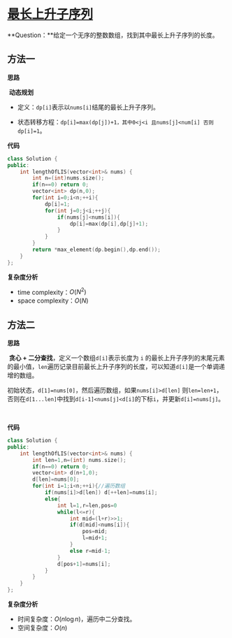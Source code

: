 # [最长上升子序列](https://leetcode-cn.com/problems/longest-increasing-subsequence/)

​		**Question：**给定一个无序的整数数组，找到其中最长上升子序列的长度。



## 方法一

**思路**

​		**动态规划**

* 定义：`dp[i]`表示以`nums[i]`结尾的最长上升子序列。

* 状态转移方程：`dp[i]=max(dp[j])+1，其中0<j<i 且nums[j]<num[i] 否则dp[i]=1`。



**代码**

```C++
class Solution {
public:
    int lengthOfLIS(vector<int>& nums) {
        int n=(int)nums.size();
        if(n==0) return 0;
        vector<int> dp(n,0);
        for(int i=0;i<n;++i){
            dp[i]=1;
            for(int j=0;j<i;++j){
                if(nums[j]<nums[i]){
                    dp[i]=max(dp[i],dp[j]+1);
                }
            }
        }
        return *max_element(dp.begin(),dp.end());
    }
};
```



**复杂度分析**

* time complexity：$O(N^2)$
* space complexity：$O(N)$



## 方法二

**思路**

​		**贪心 + 二分查找**，定义一个数组`d[i]`表示长度为 `i` 的最长上升子序列的末尾元素的最小值，`len`遍历记录目前最长上升子序列的长度，可以知道`d[i]`是一个单调递增的数组。

​		初始状态，`d[1]=nums[0]`，然后遍历数组，如果`nums[i]>d[len]` 则`len=len+1`，否则在`d[1...len]`中找到`d[i-1]<nums[j]<d[i]`的下标`i`，并更新`d[i]=nums[j]`。

​		

**代码**

```C++
class Solution {
public:
    int lengthOfLIS(vector<int>& nums) {
        int len=1,n=(int) nums.size();
        if(n==0) return 0;
        vector<int> d(n+1,0);
        d[len]=nums[0];
        for(int i=1;i<n;++i){//遍历数组
            if(nums[i]>d[len]) d[++len]=nums[i];
            else{
                int l=1,r=len,pos=0
                while(l<=r){
                    int mid=(l+r)>>1;
                    if(d[mid]<nums[i]){
                        pos=mid;
                        l=mid+1;
                    }
                    else r=mid-1;
                }
                d[pos+1]=nums[i];
            }
        }
    }
};
```



**复杂度分析**

* 时间复杂度：$O(n\log n)$，遍历中二分查找。
* 空间复杂度：$O(n)$

